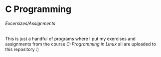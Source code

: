# C Programming

###### Excersizes/Assignments
This is just a handful of programs where I put my exercises and 
assignments from the course *C-Programming in Linux* all are uploaded to this 
repository :) 



